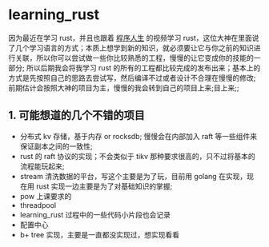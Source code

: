 # learning_rust

因为最近在学习 rust，并且也跟着 [程序人生](https://www.youtube.com/channel/UCclzXvMOdinN4JHv1uLRv1g) 的视频学习 rust，这位大神在里面说了几个学习语言的方式；本质上想学到新的知识，就必须要让它与你之前的知识进行关联，所以你可以尝试做一些你比较熟悉的工程，慢慢的让它变成你的技能的一部分; 所以后期我会将我学习 rust 的所有的工程都比较完成的发布出来；基本上的方式是先按照自己的思路去尝试写，然后编译不过或者设计不合理在慢慢的修改; 前期估计会按照大神的项目为主，慢慢的我会转到自己的项目上来;目上来;;

## 1. 可能想道的几个不错的项目

* 分布式 kv 存储，基于内存 or rocksdb; 慢慢会在内部加入 raft 等一些组件来保证副本之间的一致性; 
* rust 的 raft 协议的实现；不会类似于 tikv 那种要求很高的，只不过将基本的流程能玩起来;
* stream 清洗数据的平台，写这个主要是为了玩，目前用 golang 在实现，现在用 rust 实现一边主要是为了对基础知识的掌握;
* pow 上课要求的
* threadpool
* learning_rust 过程中的一些代码小片段也会记录
* 配置中心
* b+ tree 实现，主要是一直都没实现过，想实现看看